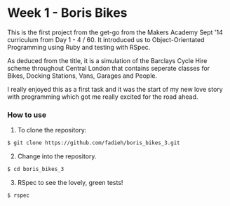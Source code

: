 # Week 1 - Boris Bikes

This is the first project from the get-go from the Makers Academy Sept  '14 curriculum from Day 1 - 4 / 60. It introduced us to Object-Orientated Programming using Ruby and testing with RSpec.

As deduced from the title, it is a simulation of the Barclays Cycle Hire scheme throughout Central London that contains seperate classes for Bikes, Docking Stations, Vans, Garages and People.

I really enjoyed this as a first task and it was the start of my new love story with programming which got me really excited for the road ahead.

### How to use

1)  To clone the repository:

```sh
$ git clone https://github.com/fadieh/boris_bikes_3.git
```

2)  Change into the repository.

```sh
$ cd boris_bikes_3
```

3) RSpec to see the lovely, green tests!

```sh
$ rspec
```